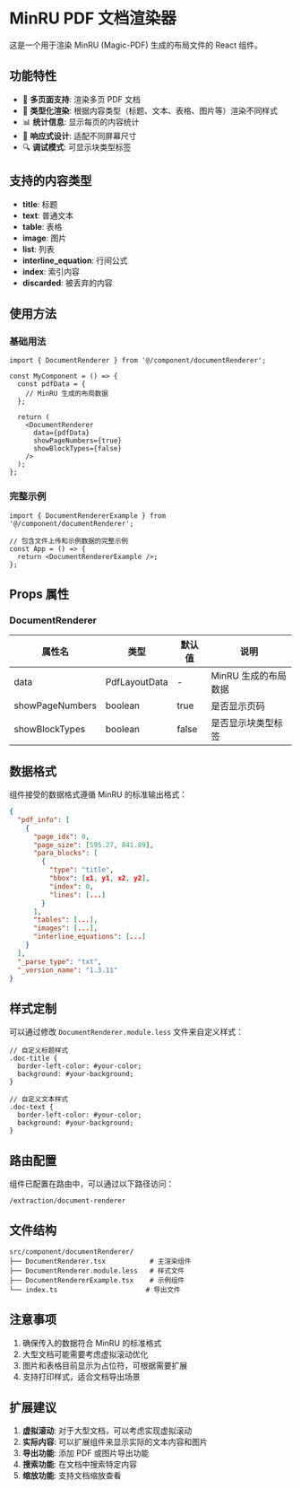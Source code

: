 # MinRU PDF 文档渲染器

这是一个用于渲染 MinRU (Magic-PDF) 生成的布局文件的 React 组件。

## 功能特性

- 📄 **多页面支持**: 渲染多页 PDF 文档
- 🎨 **类型化渲染**: 根据内容类型（标题、文本、表格、图片等）渲染不同样式
- 📊 **统计信息**: 显示每页的内容统计
- 🎯 **响应式设计**: 适配不同屏幕尺寸
- 🔍 **调试模式**: 可显示块类型标签

## 支持的内容类型

- **title**: 标题
- **text**: 普通文本
- **table**: 表格
- **image**: 图片
- **list**: 列表
- **interline_equation**: 行间公式
- **index**: 索引内容
- **discarded**: 被丢弃的内容

## 使用方法

### 基础用法

```tsx
import { DocumentRenderer } from '@/component/documentRenderer';

const MyComponent = () => {
  const pdfData = {
    // MinRU 生成的布局数据
  };

  return (
    <DocumentRenderer
      data={pdfData}
      showPageNumbers={true}
      showBlockTypes={false}
    />
  );
};
```

### 完整示例

```tsx
import { DocumentRendererExample } from '@/component/documentRenderer';

// 包含文件上传和示例数据的完整示例
const App = () => {
  return <DocumentRendererExample />;
};
```

## Props 属性

### DocumentRenderer

| 属性名          | 类型          | 默认值 | 说明                 |
| --------------- | ------------- | ------ | -------------------- |
| data            | PdfLayoutData | -      | MinRU 生成的布局数据 |
| showPageNumbers | boolean       | true   | 是否显示页码         |
| showBlockTypes  | boolean       | false  | 是否显示块类型标签   |

## 数据格式

组件接受的数据格式遵循 MinRU 的标准输出格式：

```json
{
  "pdf_info": [
    {
      "page_idx": 0,
      "page_size": [595.27, 841.89],
      "para_blocks": [
        {
          "type": "title",
          "bbox": [x1, y1, x2, y2],
          "index": 0,
          "lines": [...]
        }
      ],
      "tables": [...],
      "images": [...],
      "interline_equations": [...]
    }
  ],
  "_parse_type": "txt",
  "_version_name": "1.3.11"
}
```

## 样式定制

可以通过修改 `DocumentRenderer.module.less` 文件来自定义样式：

```less
// 自定义标题样式
.doc-title {
  border-left-color: #your-color;
  background: #your-background;
}

// 自定义文本样式
.doc-text {
  border-left-color: #your-color;
  background: #your-background;
}
```

## 路由配置

组件已配置在路由中，可以通过以下路径访问：

```
/extraction/document-renderer
```

## 文件结构

```
src/component/documentRenderer/
├── DocumentRenderer.tsx           # 主渲染组件
├── DocumentRenderer.module.less   # 样式文件
├── DocumentRendererExample.tsx    # 示例组件
└── index.ts                      # 导出文件
```

## 注意事项

1. 确保传入的数据符合 MinRU 的标准格式
2. 大型文档可能需要考虑虚拟滚动优化
3. 图片和表格目前显示为占位符，可根据需要扩展
4. 支持打印样式，适合文档导出场景

## 扩展建议

1. **虚拟滚动**: 对于大型文档，可以考虑实现虚拟滚动
2. **实际内容**: 可以扩展组件来显示实际的文本内容和图片
3. **导出功能**: 添加 PDF 或图片导出功能
4. **搜索功能**: 在文档中搜索特定内容
5. **缩放功能**: 支持文档缩放查看
